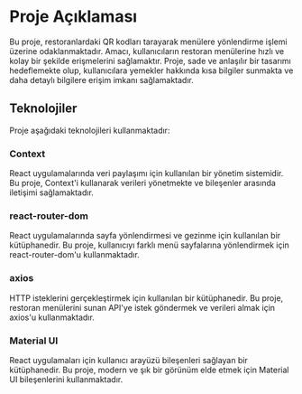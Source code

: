 # Proje Açıklaması
Bu proje, restoranlardaki QR kodları tarayarak menülere yönlendirme işlemi üzerine odaklanmaktadır. Amacı, kullanıcıların restoran menülerine hızlı ve kolay bir şekilde erişmelerini sağlamaktır. Proje, sade ve anlaşılır bir tasarımı hedeflemekte olup, kullanıcılara yemekler hakkında kısa bilgiler sunmakta ve daha detaylı bilgilere erişim imkanı sağlamaktadır.

## Teknolojiler
Proje aşağıdaki teknolojileri kullanmaktadır:

### Context
React uygulamalarında veri paylaşımı için kullanılan bir yönetim sistemidir. Bu proje, Context'i kullanarak verileri yönetmekte ve bileşenler arasında iletişimi sağlamaktadır.

### react-router-dom
React uygulamalarında sayfa yönlendirmesi ve gezinme için kullanılan bir kütüphanedir. Bu proje, kullanıcıyı farklı menü sayfalarına yönlendirmek için react-router-dom'u kullanmaktadır.
### axios
HTTP isteklerini gerçekleştirmek için kullanılan bir kütüphanedir. Bu proje, restoran menülerini sunan API'ye istek göndermek ve verileri almak için axios'u kullanmaktadır.
### Material UI
React uygulamaları için kullanıcı arayüzü bileşenleri sağlayan bir kütüphanedir. Bu proje, modern ve şık bir görünüm elde etmek için Material UI bileşenlerini kullanmaktadır.

